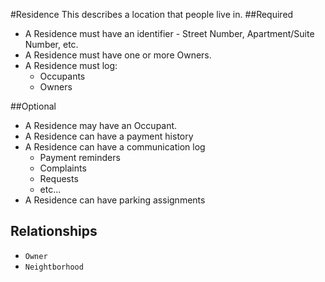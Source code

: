 #Residence
This describes a location that people live in.
##Required
* A Residence must have an identifier - Street Number, Apartment/Suite Number, etc.
* A Residence must have one or more Owners.
* A Residence must log:
  * Occupants
  * Owners

##Optional
* A Residence may have an Occupant.
* A Residence can have a payment history
* A Residence can have a communication log
  * Payment reminders
  * Complaints
  * Requests
  * etc...
* A Residence can have parking assignments

## Relationships
* `Owner`
* `Neightborhood`